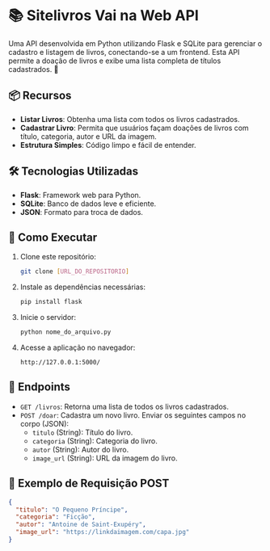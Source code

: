 # 📚 Sitelivros Vai na Web API

Uma API desenvolvida em Python utilizando Flask e SQLite para gerenciar o cadastro e listagem de livros, conectando-se a um frontend. Esta API permite a doação de livros e exibe uma lista completa de títulos cadastrados. 🚀

## 📦 **Recursos**
- **Listar Livros**: Obtenha uma lista com todos os livros cadastrados.
- **Cadastrar Livro**: Permita que usuários façam doações de livros com título, categoria, autor e URL da imagem.
- **Estrutura Simples**: Código limpo e fácil de entender.

## 🛠️ **Tecnologias Utilizadas**
- **Flask**: Framework web para Python.
- **SQLite**: Banco de dados leve e eficiente.
- **JSON**: Formato para troca de dados.

## 🚀 **Como Executar**
1. Clone este repositório:
    ```bash
    git clone [URL_DO_REPOSITORIO]
    ```
2. Instale as dependências necessárias:
    ```bash
    pip install flask
    ```
3. Inicie o servidor:
    ```bash
    python nome_do_arquivo.py
    ```
4. Acesse a aplicação no navegador:
    ```
    http://127.0.0.1:5000/
    ```

## 📝 **Endpoints**
- `GET /livros`: Retorna uma lista de todos os livros cadastrados.
- `POST /doar`: Cadastra um novo livro. Enviar os seguintes campos no corpo (JSON):
    - `titulo` (String): Título do livro.
    - `categoria` (String): Categoria do livro.
    - `autor` (String): Autor do livro.
    - `image_url` (String): URL da imagem do livro.

## 📌 **Exemplo de Requisição POST**
```json
{
  "titulo": "O Pequeno Príncipe",
  "categoria": "Ficção",
  "autor": "Antoine de Saint-Exupéry",
  "image_url": "https://linkdaimagem.com/capa.jpg"
}
